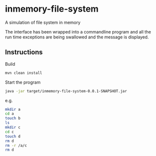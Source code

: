 # inmemory-file-system
A simulation of file system in memory

The interface has been wrapped into a commandline program and all the run time exceptions are being swallowed and the message is displayed.
## Instructions
Build
```bash
mvn clean install
```

Start the program
```bash
java -jar target/inmemory-file-system-0.0.1-SNAPSHOT.jar
```

e.g.
```bash
mkdir a
cd a
touch b
ls
mkdir c
cd c
touch d
rm d
rm -r /a/c
rm d
```